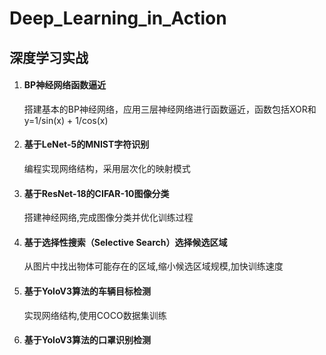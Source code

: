 # Deep_Learning_in_Action

## 深度学习实战

1. #### BP神经网络函数逼近

   搭建基本的BP神经网络，应用三层神经网络进行函数逼近，函数包括XOR和y=1/sin(x) + 1/cos(x)

2. #### 基于LeNet-5的MNIST字符识别

   编程实现网络结构，采用层次化的映射模式

3. #### 基于ResNet-18的CIFAR-10图像分类

   搭建神经网络,完成图像分类并优化训练过程

4. #### 基于选择性搜索（Selective Search）选择候选区域

   从图片中找出物体可能存在的区域,缩小候选区域规模,加快训练速度

5. #### 基于YoloV3算法的车辆目标检测

   实现网络结构,使用COCO数据集训练
   
6. #### 基于YoloV3算法的口罩识别检测



